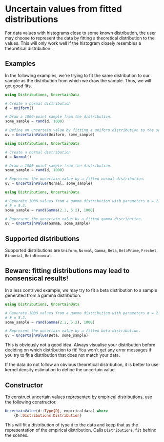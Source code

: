 # Uncertain values from fitted distributions


For data values with histograms close to some known distribution, the user
may choose to represent the data by fitting a theoretical distribution to the
values. This will only work well if the histogram closely resembles a
theoretical distribution.

## Examples

In the following examples, we're trying to fit the same distribution to our sample
as the distribution from which we draw the sample. Thus, we will get good fits.


``` julia tab="Uniform"
using Distributions, UncertainData

# Create a normal distribution
d = Uniform()

# Draw a 1000-point sample from the distribution.
some_sample = rand(d, 1000)

# Define an uncertain value by fitting a uniform distribution to the sample.
uv = UncertainValue(Uniform, some_sample)
```

``` julia tab="Normal"
using Distributions, UncertainData

# Create a normal distribution
d = Normal()

# Draw a 1000-point sample from the distribution.
some_sample = rand(d, 1000)

# Represent the uncertain value by a fitted normal distribution.
uv = UncertainValue(Normal, some_sample)
```

``` julia tab="Gamma"
using Distributions, UncertainData

# Generate 1000 values from a gamma distribution with parameters α = 2.1,
# θ = 5.2.
some_sample = rand(Gamma(2.1, 5.2), 1000)

# Represent the uncertain value by a fitted gamma distribution.
uv = UncertainValue(Gamma, some_sample)
```



## Supported distributions

Supported distributions are `Uniform`, `Normal`, `Gamma`, `Beta`, `BetaPrime`,
`Frechet`, `Binomial`, `BetaBinomial`.


## Beware: fitting distributions may lead to nonsensical results!
In a less contrived example, we may try to fit a beta distribution to a sample
generated from a gamma distribution.


``` julia
using Distributions, UncertainData

# Generate 1000 values from a gamma distribution with parameters α = 2.1,
# θ = 5.2.
some_sample = rand(Gamma(2.1, 5.2), 1000)

# Represent the uncertain value by a fitted beta distribution.
uv = UncertainValue(Beta, some_sample)
```

This is obviously not a good idea. Always visualise your distribution before
deciding on which distribution to fit! You won't get any error messages if you
try to fit a distribution that does not match your data.

If the data do not follow an obvious theoretical distribution, it is better to
use kernel density estimation to define the uncertain value.


## Constructor
To construct uncertain values represented by empirical distributions, use the
following constructor.

```julia
UncertainValue(d::Type{D}, empiricaldata) where
    {D<:Distributions.Distribution}
```

This will fit a distribution of type `d` to the data and keep that as the
representation of the empirical distribution. Calls `Distributions.fit` behind
the scenes.
